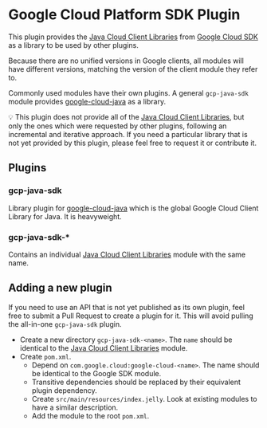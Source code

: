 # Google Cloud Platform SDK Plugin

This plugin provides the [Java Cloud Client Libraries](https://cloud.google.com/java/docs/reference) from [Google Cloud SDK](https://cloud.google.com/sdk/) as a library to be used by other plugins.

Because there are no unified versions in Google clients, all modules will have different versions, matching the version of the client module they refer to.

Commonly used modules have their own plugins. A general `gcp-java-sdk` module provides [google-cloud-java](https://github.com/googleapis/google-cloud-java) as a library.

:bulb: This plugin does not provide all of the [Java Cloud Client Libraries](https://cloud.google.com/java/docs/reference), but only the ones which were requested by other plugins, following an incremental and iterative approach. If you need a particular library that is not yet provided by this plugin, please feel free to request it or contribute it.

## Plugins 

### gcp-java-sdk

Library plugin for [google-cloud-java](https://github.com/googleapis/google-cloud-java) which is the global Google Cloud Client Library for Java. It is heavyweight.

### gcp-java-sdk-*

Contains an individual [Java Cloud Client Libraries](https://cloud.google.com/java/docs/reference) module with the same name.

## Adding a new plugin 

If you need to use an API that is not yet published as its own plugin, feel free to submit a Pull Request to create a plugin for it. This will avoid pulling the all-in-one `gcp-java-sdk` plugin.

* Create a new directory `gcp-java-sdk-<name>`. The `name` should be identical to the [Java Cloud Client Libraries](https://cloud.google.com/java/docs/reference) module.
* Create `pom.xml`.
  * Depend on `com.google.cloud:google-cloud-<name>`. The name should be identical to the Google SDK module.
  * Transitive dependencies should be replaced by their equivalent plugin dependency.
  * Create `src/main/resources/index.jelly`. Look at existing modules to have a similar description.
  * Add the module to the root `pom.xml`.

